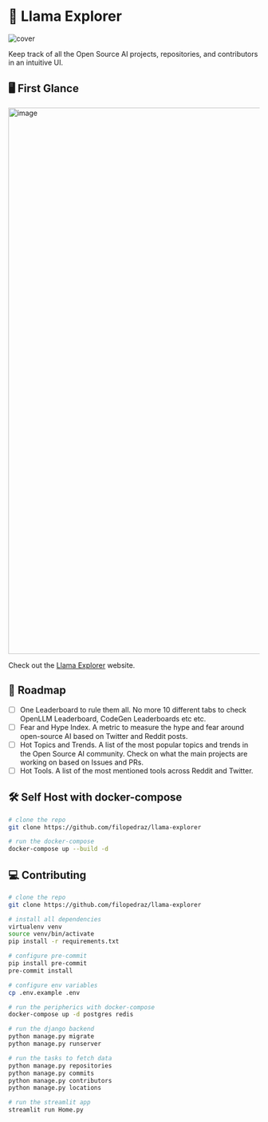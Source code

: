 # 🦙 Llama Explorer

![cover](https://github.com/filopedraz/llama-explorer/assets/29598954/9cfc62de-c110-4c2b-aadf-77749ece1bd9)

Keep track of all the Open Source AI projects, repositories, and contributors in an intuitive UI.

## 🖥️ First Glance

<img width="1093" alt="image" src="https://github.com/filopedraz/llama-explorer/assets/29598954/c95215c9-001c-4d6a-986a-eb9142183beb">

Check out the [Llama Explorer](https://llama-explorer.joandko.io/) website.

## 🚀 Roadmap

- [ ] One Leaderboard to rule them all. No more 10 different tabs to check OpenLLM Leaderboard, CodeGen Leaderboards etc etc.
- [ ] Fear and Hype Index. A metric to measure the hype and fear around open-source AI based on Twitter and Reddit posts.
- [ ] Hot Topics and Trends. A list of the most popular topics and trends in the Open Source AI community. Check on what the main projects are working on based on Issues and PRs.
- [ ] Hot Tools. A list of the most mentioned tools across Reddit and Twitter.

## 🛠️ Self Host with docker-compose

```bash
# clone the repo
git clone https://github.com/filopedraz/llama-explorer

# run the docker-compose
docker-compose up --build -d
```

## 💻 Contributing

```bash
# clone the repo
git clone https://github.com/filopedraz/llama-explorer

# install all dependencies
virtualenv venv
source venv/bin/activate
pip install -r requirements.txt

# configure pre-commit
pip install pre-commit
pre-commit install

# configure env variables
cp .env.example .env

# run the peripherics with docker-compose
docker-compose up -d postgres redis

# run the django backend
python manage.py migrate
python manage.py runserver

# run the tasks to fetch data
python manage.py repositories
python manage.py commits
python manage.py contributors
python manage.py locations

# run the streamlit app
streamlit run Home.py
```
